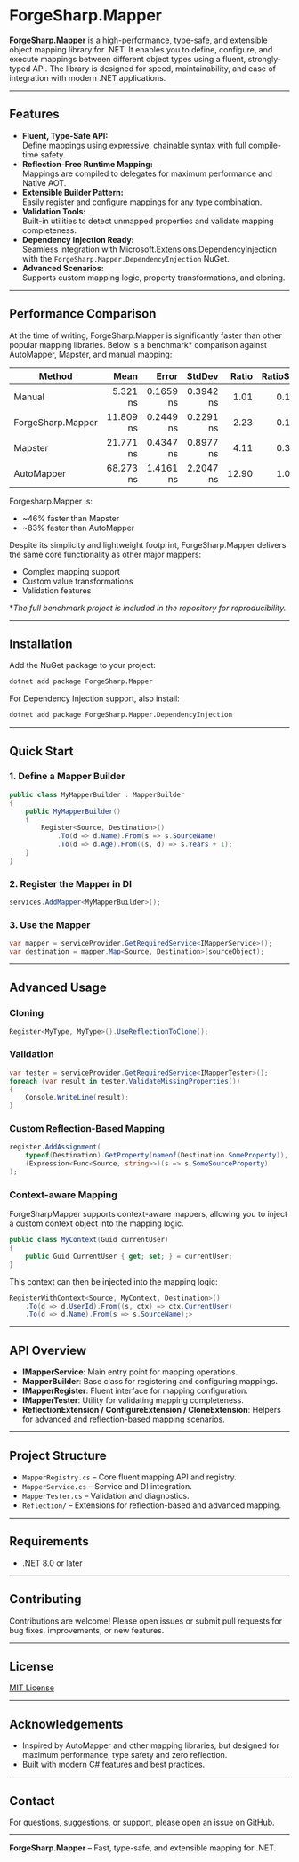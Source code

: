 ﻿# ForgeSharp.Mapper

**ForgeSharp.Mapper** is a high-performance, type-safe, and extensible object mapping library for .NET. 
It enables you to define, configure, and execute mappings between different object types using a fluent, strongly-typed API.
The library is designed for speed, maintainability, and ease of integration with modern .NET applications.

---

## Features

- **Fluent, Type-Safe API:**  
  Define mappings using expressive, chainable syntax with full compile-time safety.
- **Reflection-Free Runtime Mapping:**  
  Mappings are compiled to delegates for maximum performance and Native AOT.
- **Extensible Builder Pattern:**  
  Easily register and configure mappings for any type combination.
- **Validation Tools:**  
  Built-in utilities to detect unmapped properties and validate mapping completeness.
- **Dependency Injection Ready:**  
  Seamless integration with Microsoft.Extensions.DependencyInjection with the `ForgeSharp.Mapper.DependencyInjection` NuGet.
- **Advanced Scenarios:**  
  Supports custom mapping logic, property transformations, and cloning.

---

## Performance Comparison

At the time of writing, ForgeSharp.Mapper is significantly faster than other popular mapping libraries. 
Below is a benchmark* comparison against AutoMapper, Mapster, and manual mapping:

| Method            | Mean      | Error     | StdDev    | Ratio | RatioSD |
|------------------ |----------:|----------:|----------:|------:|--------:|
| Manual            |  5.321 ns | 0.1659 ns | 0.3942 ns |  1.01 |    0.10 |
| ForgeSharp.Mapper | 11.809 ns | 0.2449 ns | 0.2291 ns |  2.23 |    0.16 |
| Mapster           | 21.771 ns | 0.4347 ns | 0.8977 ns |  4.11 |    0.34 |
| AutoMapper        | 68.273 ns | 1.4161 ns | 2.2047 ns | 12.90 |    1.01 |

Forgesharp.Mapper is:
- ~46% faster than Mapster
- ~83% faster than AutoMapper

Despite its simplicity and lightweight footprint, ForgeSharp.Mapper delivers the same core functionality as other major mappers:
- Complex mapping support
- Custom value transformations
- Validation features

**The full benchmark project is included in the repository for reproducibility.*

---

## Installation

Add the NuGet package to your project:

```sh
dotnet add package ForgeSharp.Mapper
```

For Dependency Injection support, also install:
```sh
dotnet add package ForgeSharp.Mapper.DependencyInjection
```

---

## Quick Start

### 1. Define a Mapper Builder

```csharp
public class MyMapperBuilder : MapperBuilder
{
    public MyMapperBuilder()
    {
        Register<Source, Destination>()
            .To(d => d.Name).From(s => s.SourceName)
            .To(d => d.Age).From((s, d) => s.Years + 1);
    }
}
```

### 2. Register the Mapper in DI

```csharp
services.AddMapper<MyMapperBuilder>();
```

### 3. Use the Mapper

```csharp
var mapper = serviceProvider.GetRequiredService<IMapperService>();
var destination = mapper.Map<Source, Destination>(sourceObject);
```

---

## Advanced Usage

### Cloning

```csharp
Register<MyType, MyType>().UseReflectionToClone();
```

### Validation

```csharp
var tester = serviceProvider.GetRequiredService<IMapperTester>();
foreach (var result in tester.ValidateMissingProperties())
{
    Console.WriteLine(result);
}
```

### Custom Reflection-Based Mapping

```csharp
register.AddAssignment(
    typeof(Destination).GetProperty(nameof(Destination.SomeProperty)),
    (Expression<Func<Source, string>>)(s => s.SomeSourceProperty)
);
```

### Context-aware Mapping
ForgeSharpMapper supports context-aware mappers, allowing you to inject a custom context object into the mapping logic.
```csharp
public class MyContext(Guid currentUser)
{
    public Guid CurrentUser { get; set; } = currentUser;
}
```
This context can then be injected into the mapping logic:
```csharp
RegisterWithContext<Source, MyContext, Destination>()
    .To(d => d.UserId).From((s, ctx) => ctx.CurrentUser)
    .To(d => d.Name).From(s => s.SourceName);>
```

---

## API Overview

- **IMapperService**: Main entry point for mapping operations.
- **MapperBuilder**: Base class for registering and configuring mappings.
- **IMapperRegister**: Fluent interface for mapping configuration.
- **IMapperTester**: Utility for validating mapping completeness.
- **ReflectionExtension / ConfigureExtension / CloneExtension**: Helpers for advanced and reflection-based mapping scenarios.

---

## Project Structure

- `MapperRegistry.cs` – Core fluent mapping API and registry.
- `MapperService.cs` – Service and DI integration.
- `MapperTester.cs` – Validation and diagnostics.
- `Reflection/` – Extensions for reflection-based and advanced mapping.

---

## Requirements

- .NET 8.0 or later

---

## Contributing

Contributions are welcome! Please open issues or submit pull requests for bug fixes, improvements, or new features.

---

## License

[MIT License](LICENSE)

---

## Acknowledgements

- Inspired by AutoMapper and other mapping libraries, but designed for maximum performance, type safety and zero reflection.
- Built with modern C# features and best practices.

---

## Contact

For questions, suggestions, or support, please open an issue on GitHub.

---

**ForgeSharp.Mapper** – Fast, type-safe, and extensible mapping for .NET.
